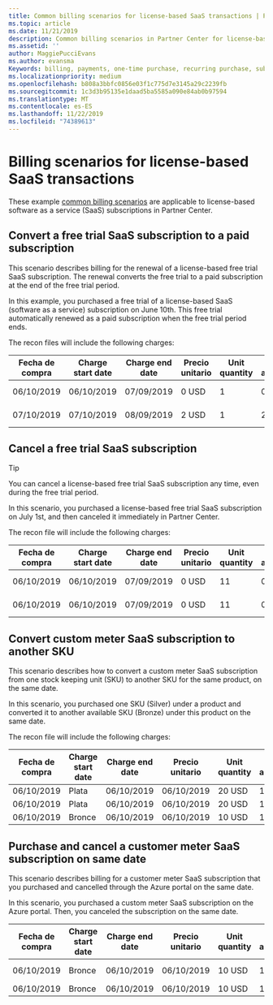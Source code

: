 ```yaml
---
title: Common billing scenarios for license-based SaaS transactions | Partner Center
ms.topic: article
ms.date: 11/21/2019
description: Common billing scenarios in Partner Center for license-based SaaS transactions.
ms.assetid: ''
author: MaggiePucciEvans
ms.author: evansma
Keywords: billing, payments, one-time purchase, recurring purchase, subscriptions, seats
ms.localizationpriority: medium
ms.openlocfilehash: b808a3bbfc0856e03f1c775d7e3145a29c2239fb
ms.sourcegitcommit: 1c3d3b95135e1daad5ba5585a090e84ab0b97594
ms.translationtype: MT
ms.contentlocale: es-ES
ms.lasthandoff: 11/22/2019
ms.locfileid: "74389613"
---
```

# <a name="billing-scenarios-for-license-based-saas-transactions"></a>Billing scenarios for license-based SaaS transactions

These example [common billing scenarios](common-billing-scenarios.md) are applicable to license-based software as a service (SaaS) subscriptions in Partner Center.

## <a name="convert-a-free-trial-saas-subscription-to-a-paid-subscription"></a>Convert a free trial SaaS subscription to a paid subscription

This scenario describes billing for the renewal of a license-based free trial SaaS subscription. The renewal converts the free trial to a paid subscription at the end of the free trial period.

In this example, you purchased a free trial of a license-based SaaS (software as a service) subscription on June 10th. This free trial automatically renewed as a paid subscription when the free trial period ends.

The recon files will include the following charges:

| Fecha de compra | Charge start date | Charge end date | Precio unitario | Unit quantity | Total amount | Tipo de cargo | Subscription description |
| ------------- | ----------------- | --------------- | ---------- | ------------- | ------------ | ----------- | ----------------- |
| 06/10/2019 | 06/10/2019 | 07/09/2019 | 0 USD | 1 | 0 USD | Nuevo | Prueba gratuita |
| 07/10/2019 | 07/10/2019 | 08/09/2019 | 2 USD | 1 | 2 USD | Renovar | Paid subscription |

## <a name="cancel-a-free-trial-saas-subscription"></a>Cancel a free trial SaaS subscription

> [!TIP]
> You can cancel a license-based free trial SaaS subscription any time, even during the free trial period.

In this scenario, you purchased a license-based free trial SaaS subscription on July 1st, and then canceled it immediately in Partner Center. 

The recon file will include the following charges:

| Fecha de compra | Charge start date | Charge end date | Precio unitario | Unit quantity | Total amount | Tipo de cargo | Subscription description |
| ------------- | ----------------- | --------------- | ---------- | ------------- | ------------ | ----------- | ----------------- |
| 06/10/2019 | 06/10/2019 | 07/09/2019 | 0 USD | 11 | 0 USD | Nuevo | Prueba gratuita |
| 06/10/2019 | 06/10/2019 | 07/09/2019 | 0 USD | 11 | 0 USD | Cancelar | Prueba gratuita |

## <a name="convert-custom-meter-saas-subscription-to-another-sku"></a>Convert custom meter SaaS subscription to another SKU

This scenario describes how to convert a custom meter SaaS subscription from one stock keeping unit (SKU) to another SKU for the same product, on the same date.

In this scenario, you purchased one SKU (Silver) under a product and converted it to another available SKU (Bronze) under this product on the same date.

The recon file will include the following charges:

| Fecha de compra | Charge start date | Charge end date | Precio unitario | Unit quantity | Total amount | Tipo de cargo | Subscription description |
| ------------- | ----------------- | --------------- | ---------- | ------------- | ------------ | ----------- | ----------------- |
| 06/10/2019 | Plata | 06/10/2019 | 06/10/2019 | 20 USD | 1 | 20 USD | Nuevo | Custom meter SaaS subscription |
| 06/10/2019 | Plata | 06/10/2019 | 06/10/2019 | 20 USD | 1 | -$20 | Conversión | Prorated rebill for custom meter SaaS subscription |
| 06/10/2019 | Bronce | 06/10/2019 | 06/10/2019 | 10 USD | 1 | 10 USD | Conversión | Custom meter SaaS subscription |

## <a name="purchase-and-cancel-a-customer-meter-saas-subscription-on-same-date"></a>Purchase and cancel a customer meter SaaS subscription on same date

This scenario describes billing for a customer meter SaaS subscription that you purchased and cancelled through the Azure portal on the same date.

In this scenario, you purchased a custom meter SaaS subscription on the Azure portal. Then, you canceled the subscription on the same date.

| Fecha de compra | Charge start date | Charge end date | Precio unitario | Unit quantity | Total amount | Tipo de cargo | Subscription description |
| ------------- | ----------------- | --------------- | ---------- | ------------- | ------------ | ----------- | ----------------- |
| 06/10/2019 | Bronce | 06/10/2019 | 06/10/2019 | 10 USD | 1 | 10 USD | Nuevo | Custom meter SaaS subscription |
| 06/10/2019 | Bronce | 06/10/2019 | 06/10/2019 | 10 USD | 1 | -$10 | CancelImmediate | Custom meter SaaS subscription |
